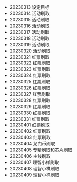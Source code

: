 - 20230313 设定目标
- 20230314 活动刷取
- 20230315 活动刷取
- 20230316 活动刷取
- 20230317 活动刷取
- 20230318 活动刷取
- 20230319 活动刷取
- 20230320 活动刷取
- 20230321 红票刷取
- 20230322 红票刷取
- 20230323 红票刷取
- 20230324 红票刷取
- 20230325 红票刷取
- 20230326 红票刷取
- 20230327 红票刷取
- 20230328 红票刷取
- 20230329 红票刷取
- 20230330 红票刷取
- 20230331 红票刷取
- 20230401 红票刷取
- 20230402 红票刷取
- 20230403 红票刷取
- 20230404 龙门币刷取
- 20230405 专精刷取和芯片刷取
- 20230406 主线刷取
- 20230407 理智小样刷取
- 20230408 理智小样刷取
- 20230409 理智小样刷取
